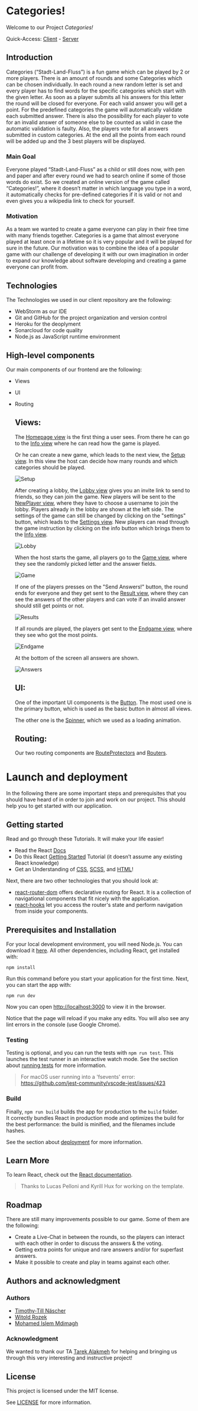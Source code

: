 # Categories!
Welcome to our Project *Categories!*

Quick-Access: [Client](https://sopra-fs22-group28-client.herokuapp.com/) - [Server](https://sopra-fs22-group28-server.herokuapp.com/)

## Introduction
Categories (“Stadt-Land-Fluss”) is a fun game which can be played by 2 or more players. There is an amount of rounds and some Categories which can be chosen individually. In each round a new random letter is set and every player has to find words for the specific categories which start with the given letter. As soon as a player submits all his answers for this letter the round will be closed for everyone. For each valid answer you will get a point. For the predefined categories the game will automatically validate each submitted answer. There is also the possibility for each player to vote for an invalid answer of someone else to be counted as valid in case the automatic validation is faulty. Also, the players vote for all answers submitted in custom categories. At the end all the points from each round will be added up and the 3 best players will be displayed.

### Main Goal
Everyone played “Stadt-Land-Fluss” as a child or still does now, with pen and paper and after every round we had to search online if some of those words do exist.
So we created an online version of the game called “Categories!”, where it doesn’t matter in which language you type in a word, it automatically checks for pre-defined categories if it is valid or not and even gives you a wikipedia link to check for yourself.

### Motivation
As a team we wanted to create a game everyone can play in their free time with many friends together. Categories is a game that almost everyone played at least once in a lifetime so it is very popular and it will be played for sure in the future. Our motivation was to combine the idea of a popular game with our challenge of developing it with our own imagination in order to expand our knowledge about software developing and creating a game everyone can profit from.

## Technologies

The Technologies we used in our client repository are the following:

- WebStorm as our IDE
- Git and GitHub for the project organization and version control
- Heroku for the deoplyment
- Sonarcloud for code quality
- Node.js as JavaScript runtime environment
## High-level components
Our main components of our frontend are the following:
- Views
- UI
- Routing

    ## Views:

    The [Homepage view](https://github.com/sopra-fs22-group28/sopra-fs22-group28-client/blob/master/src/components/views/Homepage.js) is the first thing a user sees. From there he can go to the [Info view](https://github.com/sopra-fs22-group28/sopra-fs22-group28-client/blob/master/src/components/views/Info.js) where he can read how the game is played. 

    Or he can create a new game, which leads to the next view, the [Setup view](https://github.com/sopra-fs22-group28/sopra-fs22-group28-client/blob/master/src/components/views/Setup.js). In this view the host can decide how many rounds and which categories should be played.

    ![Setup](screenshots/Setup.png)


    After creating a lobby, the [Lobby view](https://github.com/sopra-fs22-group28/sopra-fs22-group28-client/blob/master/src/components/views/Lobby.js) gives you an invite link to send to friends, so they can join the game. New players will be sent to the [NewPlayer view](https://github.com/sopra-fs22-group28/sopra-fs22-group28-client/blob/master/src/components/views/NewPlayer.js), where they have to choose a username to join the lobby. Players already in the lobby are shown at the left side. The settings of the game can still be changed by clicking on the "settings" button, which leads to the [Settings view](https://github.com/sopra-fs22-group28/sopra-fs22-group28-client/blob/master/src/components/views/Settings.js). New players can read through the game instruction by clicking on the info button which brings them to the [Info view](https://github.com/sopra-fs22-group28/sopra-fs22-group28-client/blob/master/src/components/views/Info.js).

    ![Lobby](screenshots/Lobby.png)


    When the host starts the game, all players go to the [Game view](https://github.com/sopra-fs22-group28/sopra-fs22-group28-client/blob/master/src/components/views/Game.js), where they see the randomly picked letter and the answer fields.

    ![Game](screenshots/Game.png)


    If one of the players presses on the "Send Answers!" button, the round ends for everyone and they get sent to the [Result view](https://github.com/sopra-fs22-group28/sopra-fs22-group28-client/blob/master/src/components/views/Result.js), where they can see the answers of the other players and can vote if an invalid answer should still get points or not.

    ![Results](screenshots/Result.png)


    If all rounds are played, the players get sent to the [Endgame view](https://github.com/sopra-fs22-group28/sopra-fs22-group28-client/blob/master/src/components/views/Endgame.js), where they see who got the most points.

    ![Endgame](screenshots/Endgame.png)


    At the bottom of the screen all answers are shown.

    ![Answers](screenshots/Answers.png)


    ## UI:

    One of the important UI components is the [Button](https://github.com/sopra-fs22-group28/sopra-fs22-group28-client/blob/master/src/components/ui/Button.js). The most used one is the primary button, which is used as the basic button in almost all views.

    The other one is the [Spinner](https://github.com/sopra-fs22-group28/sopra-fs22-group28-client/blob/master/src/components/ui/Spinner.js), which we used as a loading animation.


    ## Routing:

    Our two routing components are [RouteProtectors](https://github.com/sopra-fs22-group28/sopra-fs22-group28-client/tree/master/src/components/routing/routeProtectors) and [Routers](https://github.com/sopra-fs22-group28/sopra-fs22-group28-client/tree/master/src/components/routing/routers).



# Launch and deployment
In the following there are some important steps and prerequisites that you should have heard of in order to join and work on our project. This should help you to get started with our application.

## Getting started

Read and go through these Tutorials. It will make your life easier!

- Read the React [Docs](https://reactjs.org/docs/getting-started.html)
- Do this React [Getting Started](https://reactjs.org/tutorial/tutorial.html) Tutorial (it doesn’t assume any existing React knowledge)
- Get an Understanding of [CSS](https://www.w3schools.com/Css/), [SCSS](https://sass-lang.com/documentation/syntax), and [HTML](https://www.w3schools.com/html/html_intro.asp)!

Next, there are two other technologies that you should look at:

* [react-router-dom](https://reacttraining.com/react-router/web/guides/quick-start) offers declarative routing for React. It is a collection of navigational components that fit nicely with the application. 
* [react-hooks](https://reactrouter.com/web/api/Hooks) let you access the router's state and perform navigation from inside your components.

## Prerequisites and Installation
For your local development environment, you will need Node.js. You can download it [here](https://nodejs.org). All other dependencies, including React, get installed with:

```npm install```

Run this command before you start your application for the first time. Next, you can start the app with:

```npm run dev```

Now you can open [http://localhost:3000](http://localhost:3000) to view it in the browser.

Notice that the page will reload if you make any edits. You will also see any lint errors in the console (use Google Chrome).

### Testing
Testing is optional, and you can run the tests with `npm run test`.
This launches the test runner in an interactive watch mode. See the section about [running tests](https://facebook.github.io/create-react-app/docs/running-tests) for more information.

> For macOS user running into a 'fsevents' error: https://github.com/jest-community/vscode-jest/issues/423

### Build
Finally, `npm run build` builds the app for production to the `build` folder.<br>
It correctly bundles React in production mode and optimizes the build for the best performance: the build is minified, and the filenames include hashes.<br>

See the section about [deployment](https://facebook.github.io/create-react-app/docs/deployment) for more information.

## Learn More

To learn React, check out the [React documentation](https://reactjs.org/).


> Thanks to Lucas Pelloni and Kyrill Hux for working on the template.

## Roadmap
There are still many improvements possible to our game. Some of them are the following:
- Create a Live-Chat in between the rounds, so the players can interact with each other in order to discuss the answers & the voting.
- Getting extra points for unique and rare answers and/or for superfast answers.
- Make it possible to create and play in teams against each other.

## Authors and acknowledgment
### Authors
- [Timothy-Till Näscher](https://github.com/tnaescher)
- [Witold Rozek](https://github.com/wrozek)
- [Mohamed Islem Mdimagh](https://github.com/Islemmdimagh)

### Acknowledgment
We wanted to thank our TA [Tarek Alakmeh](https://github.com/Taremeh) for helping and bringing us through this very interesting and instructive project!

## License
This project is licensed under the MIT license.

See [LICENSE](https://github.com/sopra-fs22-group28/sopra-fs22-group28-client/blob/master/LICENSE) for more information.



